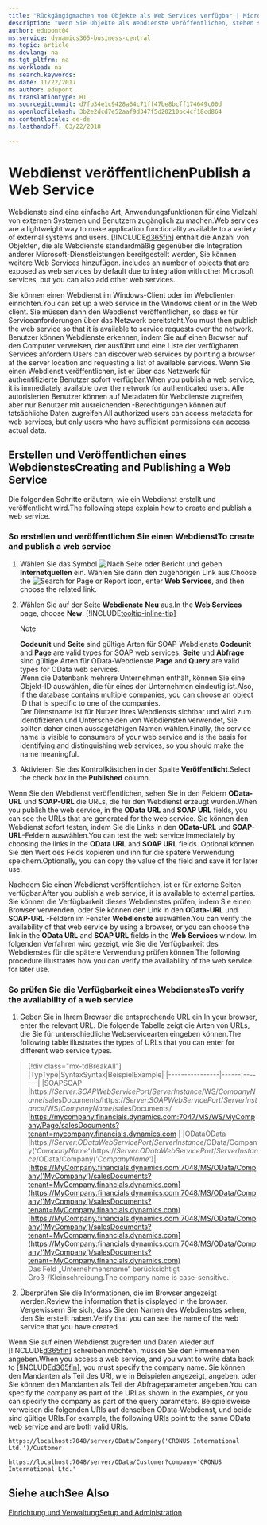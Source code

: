 ```yaml
---
title: "Rückgängigmachen von Objekte als Web Services verfügbar | Microsoft Docs"
description: "Wenn Sie Objekte als Webdienste veröffentlichen, stehen sie sofort auf dem Netzwerk zur Verfügung."
author: edupont04
ms.service: dynamics365-business-central
ms.topic: article
ms.devlang: na
ms.tgt_pltfrm: na
ms.workload: na
ms.search.keywords: 
ms.date: 11/22/2017
ms.author: edupont
ms.translationtype: HT
ms.sourcegitcommit: d7fb34e1c9428a64c71ff47be8bcff174649c00d
ms.openlocfilehash: 3b2e2dcd7e52aaf9d347f5d20210bc4cf18cd864
ms.contentlocale: de-de
ms.lasthandoff: 03/22/2018

---
```

# <a name="publish-a-web-service"></a><span data-ttu-id="19a6c-103">Webdienst veröffentlichen</span><span class="sxs-lookup"><span data-stu-id="19a6c-103">Publish a Web Service</span></span>
<span data-ttu-id="19a6c-104">Webdienste sind eine einfache Art, Anwendungsfunktionen für eine Vielzahl von externen Systemen und Benutzern zugänglich zu machen.</span><span class="sxs-lookup"><span data-stu-id="19a6c-104">Web services are a lightweight way to make application functionality available to a variety of external systems and users.</span></span> [!INCLUDE[d365fin](includes/d365fin_md.md)]<span data-ttu-id="19a6c-105"> enthält die Anzahl von Objekten, die als Webdienste standardmäßig gegenüber die Integration anderer Microsoft-Dienstleistungen bereitgestellt werden, Sie können weitere Web Services hinzufügen.</span><span class="sxs-lookup"><span data-stu-id="19a6c-105"> includes an number of objects that are exposed as web services by default due to integration with other Microsoft services, but you can also add other web services.</span></span>  

<span data-ttu-id="19a6c-106">Sie können einen Webdienst im Windows-Client oder im Webclienten einrichten.</span><span class="sxs-lookup"><span data-stu-id="19a6c-106">You can set up a web service in the Windows client or in the Web client.</span></span> <span data-ttu-id="19a6c-107">Sie müssen dann den Webdienst veröffentlichen, so dass er für Serviceanforderungen über das Netzwerk bereitsteht.</span><span class="sxs-lookup"><span data-stu-id="19a6c-107">You must then publish the web service so that it is available to service requests over the network.</span></span> <span data-ttu-id="19a6c-108">Benutzer können Webdienste erkennen, indem Sie auf einen Browser auf den Computer verweisen, der ausführt und eine Liste der verfügbaren Services anfordern.</span><span class="sxs-lookup"><span data-stu-id="19a6c-108">Users can discover web services by pointing a browser at the server location and requesting a list of available services.</span></span> <span data-ttu-id="19a6c-109">Wenn Sie einen Webdienst veröffentlichen, ist er über das Netzwerk für authentifizierte Benutzer sofort verfügbar.</span><span class="sxs-lookup"><span data-stu-id="19a6c-109">When you publish a web service, it is immediately available over the network for authenticated users.</span></span> <span data-ttu-id="19a6c-110">Alle autorisierten Benutzer können auf Metadaten für Webdienste zugreifen, aber nur Benutzer mit ausreichenden -Berechtigungen können auf tatsächliche Daten zugreifen.</span><span class="sxs-lookup"><span data-stu-id="19a6c-110">All authorized users can access metadata for web services, but only users who have sufficient permissions can access actual data.</span></span>

## <a name="creating-and-publishing-a-web-service"></a><span data-ttu-id="19a6c-111">Erstellen und Veröffentlichen eines Webdienstes</span><span class="sxs-lookup"><span data-stu-id="19a6c-111">Creating and Publishing a Web Service</span></span>  
<span data-ttu-id="19a6c-112">Die folgenden Schritte erläutern, wie ein Webdienst erstellt und veröffentlicht wird.</span><span class="sxs-lookup"><span data-stu-id="19a6c-112">The following steps explain how to create and publish a web service.</span></span>  

### <a name="to-create-and-publish-a-web-service"></a><span data-ttu-id="19a6c-113">So erstellen und veröffentlichen Sie einen Webdienst</span><span class="sxs-lookup"><span data-stu-id="19a6c-113">To create and publish a web service</span></span>  

1.  <span data-ttu-id="19a6c-114">Wählen Sie das Symbol ![Nach Seite oder Bericht](media/ui-search/search_small.png "Nach Seite oder Bericht suche") und geben **Internetquellen** ein. Wählen Sie dann den zugehörigen Link aus.</span><span class="sxs-lookup"><span data-stu-id="19a6c-114">Choose the ![Search for Page or Report](media/ui-search/search_small.png "Search for Page or Report icon") icon, enter **Web Services**, and then choose the related link.</span></span>  
2.  <span data-ttu-id="19a6c-115">Wählen Sie auf der Seite **Webdienste** **Neu** aus.</span><span class="sxs-lookup"><span data-stu-id="19a6c-115">In the **Web Services** page, choose **New**.</span></span> [!INCLUDE[tooltip-inline-tip](includes/tooltip-inline-tip_md.md)]  

    > [!NOTE]  
    >  <span data-ttu-id="19a6c-116">**Codeunit** und **Seite** sind gültige Arten für SOAP-Webdienste.</span><span class="sxs-lookup"><span data-stu-id="19a6c-116">**Codeunit** and **Page** are valid types for SOAP web services.</span></span> <span data-ttu-id="19a6c-117">**Seite** und **Abfrage** sind gültige Arten für OData-Webdienste.</span><span class="sxs-lookup"><span data-stu-id="19a6c-117">**Page** and **Query** are valid types for OData web services.</span></span>  
    <span data-ttu-id="19a6c-118">Wenn die Datenbank mehrere Unternehmen enthält, können Sie eine Objekt-ID auswählen, die für eines der Unternehmen eindeutig ist.</span><span class="sxs-lookup"><span data-stu-id="19a6c-118">Also, if the database contains multiple companies, you can choose an object ID that is specific to one of the companies.</span></span>  
    <span data-ttu-id="19a6c-119">Der Dienstname ist für Nutzer Ihres Webdiensts sichtbar und wird zum Identifizieren und Unterscheiden von Webdiensten verwendet, Sie sollten daher einen aussagefähigen Namen wählen.</span><span class="sxs-lookup"><span data-stu-id="19a6c-119">Finally, the service name is visible to consumers of your web service and is the basis for identifying and distinguishing web services, so you should make the name meaningful.</span></span>

3.  <span data-ttu-id="19a6c-120">Aktivieren Sie das Kontrollkästchen in der Spalte **Veröffentlicht**.</span><span class="sxs-lookup"><span data-stu-id="19a6c-120">Select the check box in the **Published** column.</span></span>  

<span data-ttu-id="19a6c-121">Wenn Sie den Webdienst veröffentlichen, sehen Sie in den Feldern **OData-URL** und **SOAP-URL** die URLs, die für den Webdienst erzeugt wurden.</span><span class="sxs-lookup"><span data-stu-id="19a6c-121">When you publish the web service, in the **OData URL** and **SOAP URL** fields, you can see the URLs that are generated for the web service.</span></span> <span data-ttu-id="19a6c-122">Sie können den Webdienst sofort testen, indem Sie die Links in den **OData-URL** und **SOAP-URL**-Feldern auswählen.</span><span class="sxs-lookup"><span data-stu-id="19a6c-122">You can test the web service immediately by choosing the links in the **OData URL** and **SOAP URL** fields.</span></span> <span data-ttu-id="19a6c-123">Optional können Sie den Wert des Felds kopieren und ihn für die spätere Verwendung speichern.</span><span class="sxs-lookup"><span data-stu-id="19a6c-123">Optionally, you can copy the value of the field and save it for later use.</span></span>  

<span data-ttu-id="19a6c-124">Nachdem Sie einen Webdienst veröffentlichen, ist er für externe Seiten verfügbar.</span><span class="sxs-lookup"><span data-stu-id="19a6c-124">After you publish a web service, it is available to external parties.</span></span> <span data-ttu-id="19a6c-125">Sie können die Verfügbarkeit dieses Webdienstes prüfen, indem Sie einen Browser verwenden, oder Sie können den Link in den **OData-URL** und **SOAP-URL** -Feldern im Fenster **Webdienste** auswählen.</span><span class="sxs-lookup"><span data-stu-id="19a6c-125">You can verify the availability of that web service by using a browser, or you can choose the link in the **OData URL** and **SOAP URL** fields in the **Web Services** window.</span></span> <span data-ttu-id="19a6c-126">Im folgenden Verfahren wird gezeigt, wie Sie die Verfügbarkeit des Webdienstes für die spätere Verwendung prüfen können.</span><span class="sxs-lookup"><span data-stu-id="19a6c-126">The following procedure illustrates how you can verify the availability of the web service for later use.</span></span>  

### <a name="to-verify-the-availability-of-a-web-service"></a><span data-ttu-id="19a6c-127">So prüfen Sie die Verfügbarkeit eines Webdienstes</span><span class="sxs-lookup"><span data-stu-id="19a6c-127">To verify the availability of a web service</span></span>  

1.  <span data-ttu-id="19a6c-128">Geben Sie in Ihrem Browser die entsprechende URL ein.</span><span class="sxs-lookup"><span data-stu-id="19a6c-128">In your browser, enter the relevant URL.</span></span> <span data-ttu-id="19a6c-129">Die folgende Tabelle zeigt die Arten von URLs, die Sie für unterschiedliche Webservicearten eingeben können.</span><span class="sxs-lookup"><span data-stu-id="19a6c-129">The following table illustrates the types of URLs that you can enter for different web service types.</span></span>  
> [!div class="mx-tdBreakAll"]
> |<span data-ttu-id="19a6c-130">Typ</span><span class="sxs-lookup"><span data-stu-id="19a6c-130">Type</span></span>|<span data-ttu-id="19a6c-131">Syntax</span><span class="sxs-lookup"><span data-stu-id="19a6c-131">Syntax</span></span>|<span data-ttu-id="19a6c-132">Beispiel</span><span class="sxs-lookup"><span data-stu-id="19a6c-132">Example</span></span>|
> |----------------|------|-------|
> |<span data-ttu-id="19a6c-133">SOAP</span><span class="sxs-lookup"><span data-stu-id="19a6c-133">SOAP</span></span> |<span data-ttu-id="19a6c-134">https://*Server*:*SOAPWebServicePort*/*ServerInstance*/WS/*CompanyName*/salesDocuments/</span><span class="sxs-lookup"><span data-stu-id="19a6c-134">https://*Server*:*SOAPWebServicePort*/*ServerInstance*/WS/*CompanyName*/salesDocuments/</span></span> |https://mycompany.financials.dynamics.com:7047/MS/WS/MyCompany/Page/salesDocuments?tenant=mycompany.financials.dynamics.com |
> |<span data-ttu-id="19a6c-135">OData</span><span class="sxs-lookup"><span data-stu-id="19a6c-135">OData</span></span> |<span data-ttu-id="19a6c-136">https://*Server*:*ODataWebServicePort*/*ServerInstance*/OData/Company('*CompanyName*')</span><span class="sxs-lookup"><span data-stu-id="19a6c-136">https://*Server*:*ODataWebServicePort*/*ServerInstance*/OData/Company('*CompanyName*')</span></span>|<span data-ttu-id="19a6c-137">[https://MyCompany.financials.dynamics.com:7048/MS/OData/Company('MyCompany')/salesDocuments?tenant=MyCompany.financials.dynamics.com](https://MyCompany.financials.dynamics.com:7048/MS/OData/Company('MyCompany')/salesDocuments?tenant=MyCompany.financials.dynamics.com)</span><span class="sxs-lookup"><span data-stu-id="19a6c-137">[https://MyCompany.financials.dynamics.com:7048/MS/OData/Company('MyCompany')/salesDocuments?tenant=MyCompany.financials.dynamics.com](https://MyCompany.financials.dynamics.com:7048/MS/OData/Company('MyCompany')/salesDocuments?tenant=MyCompany.financials.dynamics.com)</span></span> <br />    <span data-ttu-id="19a6c-138">Das Feld „Unternehmensname“ berücksichtigt Groß-/Kleinschreibung.</span><span class="sxs-lookup"><span data-stu-id="19a6c-138">The company name is case-sensitive.</span></span>|

2.  <span data-ttu-id="19a6c-139">Überprüfen Sie die Informationen, die im Browser angezeigt werden.</span><span class="sxs-lookup"><span data-stu-id="19a6c-139">Review the information that is displayed in the browser.</span></span> <span data-ttu-id="19a6c-140">Vergewissern Sie sich, dass Sie den Namen des Webdienstes sehen, den Sie erstellt haben.</span><span class="sxs-lookup"><span data-stu-id="19a6c-140">Verify that you can see the name of the web service that you have created.</span></span>  

<span data-ttu-id="19a6c-141">Wenn Sie auf einen Webdienst zugreifen und Daten wieder auf [!INCLUDE[d365fin](includes/d365fin_md.md)] schreiben möchten, müssen Sie den Firmennamen angeben.</span><span class="sxs-lookup"><span data-stu-id="19a6c-141">When you access a web service, and you want to write data back to [!INCLUDE[d365fin](includes/d365fin_md.md)], you must specify the company name.</span></span> <span data-ttu-id="19a6c-142">Sie können den Mandanten als Teil des URI, wie in Beispielen angezeigt, angeben, oder Sie können den Mandanten als Teil der Abfrageparameter angeben.</span><span class="sxs-lookup"><span data-stu-id="19a6c-142">You can specify the company as part of the URI as shown in the examples, or you can specify the company as part of the query parameters.</span></span> <span data-ttu-id="19a6c-143">Beispielsweise verweisen die folgenden URIs auf denselben OData-Webdienst, und beide sind gültige URIs.</span><span class="sxs-lookup"><span data-stu-id="19a6c-143">For example, the following URIs point to the same OData web service and are both valid URIs.</span></span>  

```  
https://localhost:7048/server/OData/Company('CRONUS International Ltd.')/Customer  
```  

```  
https://localhost:7048/server/OData/Customer?company='CRONUS International Ltd.'  
```  

## <a name="see-also"></a><span data-ttu-id="19a6c-144">Siehe auch</span><span class="sxs-lookup"><span data-stu-id="19a6c-144">See Also</span></span>  
[<span data-ttu-id="19a6c-145">Einrichtung und Verwaltung</span><span class="sxs-lookup"><span data-stu-id="19a6c-145">Setup and Administration</span></span>](admin-setup-and-administration.md)  

